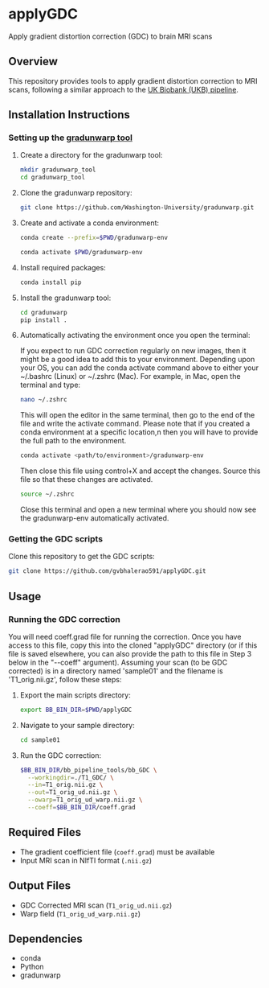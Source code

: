 # applyGDC

Apply gradient distortion correction (GDC) to brain MRI scans

## Overview

This repository provides tools to apply gradient distortion correction to MRI scans, following a similar approach to the [UK Biobank (UKB) pipeline](https://git.fmrib.ox.ac.uk/falmagro/UK_biobank_pipeline_v_1).


## Installation Instructions

### Setting up the [gradunwarp tool](https://github.com/Washington-University/gradunwarp)

1. Create a directory for the gradunwarp tool:
   ```bash
   mkdir gradunwarp_tool
   cd gradunwarp_tool
   ```

2. Clone the gradunwarp repository:
   ```bash
   git clone https://github.com/Washington-University/gradunwarp.git 
   ```
   
3. Create and activate a conda environment:
   ```bash
   conda create --prefix=$PWD/gradunwarp-env
   ```
   ```bash
   conda activate $PWD/gradunwarp-env
   ```

4. Install required packages:
   ```bash
   conda install pip
   ```

5. Install the gradunwarp tool:
   ```bash
   cd gradunwarp
   pip install .
   ```

6. Automatically activating the environment once you open the terminal:

   If you expect to run GDC correction regularly on new images, then it might be a good idea to add this to your environment. Depending upon your OS, you can add the conda activate command above to either your ~/.bashrc (Linux) or ~/.zshrc (Mac). For example, in Mac, open the terminal and type:

    ```bash
    nano ~/.zshrc
    ```
    This will open the editor in the same terminal, then go to the end of the file and write the activate command. Please note that if you created a conda environment at a specific location,n then you will have to provide the full path to the environment.
   
   ```bash
   conda activate <path/to/environment>/gradunwarp-env
   ```
   Then close this file using control+X and accept the changes. Source this file so that these changes are activated.

   ```bash
   source ~/.zshrc
   ```
   Close this terminal and open a new terminal where you should now see the gradunwarp-env automatically activated.
   
### Getting the GDC scripts

Clone this repository to get the GDC scripts:
```bash
git clone https://github.com/gvbhalerao591/applyGDC.git
```

## Usage

### Running the GDC correction

You will need coeff.grad file for running the correction. Once you have access to this file, copy this into the cloned "applyGDC" directory (or if this file is saved elsewhere, you can also provide the path to this file in Step 3 below in the "--coeff" argument). Assuming your scan (to be GDC corrected) is in a directory named 'sample01' and the filename is 'T1_orig.nii.gz', follow these steps:

1. Export the main scripts directory:
   ```bash
   export BB_BIN_DIR=$PWD/applyGDC
   ```

2. Navigate to your sample directory:
   ```bash
   cd sample01
   ```

3. Run the GDC correction:
   ```bash
   $BB_BIN_DIR/bb_pipeline_tools/bb_GDC \
     --workingdir=./T1_GDC/ \
     --in=T1_orig.nii.gz \
     --out=T1_orig_ud.nii.gz \
     --owarp=T1_orig_ud_warp.nii.gz \
     --coeff=$BB_BIN_DIR/coeff.grad
   ```

## Required Files

- The gradient coefficient file (`coeff.grad`) must be available 
- Input MRI scan in NIfTI format (`.nii.gz`)

## Output Files

- GDC Corrected MRI scan (`T1_orig_ud.nii.gz`)
- Warp field (`T1_orig_ud_warp.nii.gz`)

## Dependencies

- conda
- Python
- gradunwarp
